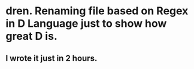 # dren. Renaming file based on Regex in D Language just to show how great D is.
## I wrote it just in 2 hours.
